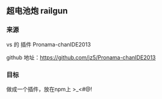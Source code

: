## 超电池炮 railgun

### 来源
vs 的 插件 Pronama-chanIDE2013

github 地址：https://github.com/jz5/Pronama-chanIDE2013

### 目标
做成一个插件，放在npm上 >_<#@!